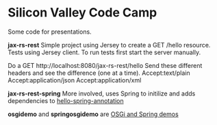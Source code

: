 Silicon Valley Code Camp
=========

Some code for presentations. 

**jax-rs-rest** Simple project using Jersey to create a GET /hello resource. Tests using Jersey client. To run tests first start the server manually.

Do a GET http://localhost:8080/jax-rs-rest/hello
Send these different headers and see the difference (one at a time).
Accept:text/plain
Accept:application/json
Accept:application/xml


**jax-rs-rest-spring** More involved, uses Spring to initilize and adds dependencies to [hello-spring-annotation](https://github.com/rahulaga/hello-spring-annotation)

**osgidemo** and **springosgidemo** are [OSGi and Spring demos](http://www.irahul.com/2009/09/)

